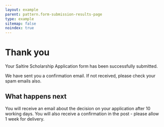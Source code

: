 ```yaml
---
layout: example
parent: pattern.form-submission-results-page
type: example
sitemap: false
noindex: true
---
```

<div class="ds_notification-panel ds_notification-panel--success">
    <h1 class="ds_notification-panel__title">Thank you</h1>
    <div class="ds_notification-panel__content"><p>Your Saltire Scholarship Application form has been successfully submitted.</p></div>
</div>

<p>We have sent you a confirmation email. If not received, please check your spam emails also.</p>

<h2>What happens next</h2>

<p>You will receive an email about the decision on your application after 10 working days. You will also receive a confirmation in the post - please allow 1 week for delivery.</p>
